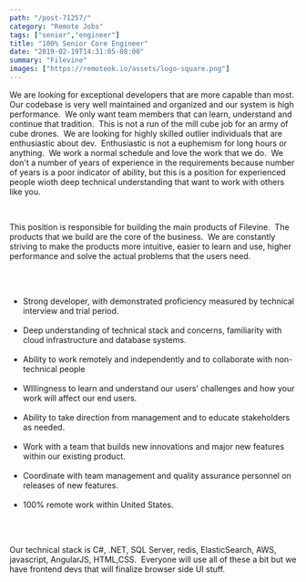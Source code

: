 ```yaml
---
path: "/post-71257/"
category: "Remote Jobs"
tags: ["senior","engineer"]
title: "100% Senior Core Engineer"
date: "2019-02-19T14:31:05-08:00"
summary: "Filevine"
images: ["https://remoteok.io/assets/logo-square.png"]
---
```


<p>We are looking for exceptional developers that are more capable than most.&nbsp; Our codebase is very well maintained and organized and our system is high performance.&nbsp; We only want team members that can learn, understand and continue that tradition.&nbsp; This is not a run of the mill cube job for an army of cube drones.&nbsp; We&nbsp;are looking for highly skilled outlier individuals that are enthusiastic about dev.&nbsp;&nbsp;Enthusiastic is not a euphemism for long hours or anything.&nbsp; We work a normal schedule and love the work that we do.&nbsp; We don't a number of years of experience in the requirements because number of years is a poor indicator of ability, but this is a position for experienced people wioth deep technical understanding that want to work with others like you.</p><br /><p>This position is responsible for building the main products of Filevine.&nbsp; The products that we build are the core of the business.&nbsp; We are constantly striving to make the products more intuitive, easier to learn and use, higher performance and solve the actual problems that the users&nbsp;need.</p><br /><ul><br /><li>Strong developer, with demonstrated proficiency measured by technical interview and trial period.</li><br /><li>Deep understanding of technical stack and concerns, familiarity with cloud infrastructure and database systems.</li><br /><li>Ability to work remotely and independently and to collaborate with non-technical&nbsp;people</li><br /><li>WIllingness to learn and understand our users&rsquo; challenges and how your work will affect our end users.</li><br /><li>Ability to take direction from management and to educate stakeholders as needed.</li><br /><li>Work with a team that builds new innovations and major new features within our existing product.</li><br /><li>Coordinate with team management and quality assurance personnel on releases of new features.</li><br /><li>100% remote work within United States.</li><br /></ul><br /><p>Our technical stack is C#, .NET, SQL Server, redis, ElasticSearch, AWS, javascript, AngularJS, HTML,CSS.&nbsp; Everyone will use all of these a bit but we have frontend&nbsp;devs that will finalize&nbsp;browser side UI stuff.</p>
